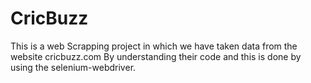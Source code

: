# CricBuzz
This is a web Scrapping project in which we have taken data from the website cricbuzz.com By understanding their code and this is done by using the selenium-webdriver.
